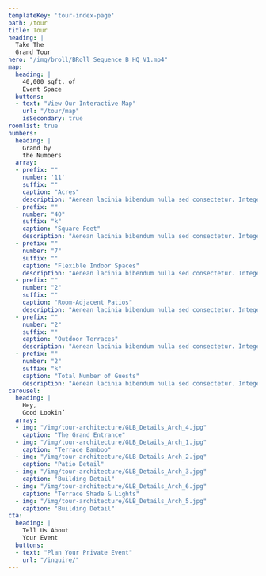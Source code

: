 ```yaml
---
templateKey: 'tour-index-page'
path: /tour
title: Tour
heading: |
  Take The
  Grand Tour
hero: "/img/broll/BRoll_Sequence_B_HQ_V1.mp4"
map:
  heading: |
    40,000 sqft. of
    Event Space
  buttons:
  - text: "View Our Interactive Map"
    url: "/tour/map"
    isSecondary: true
roomlist: true
numbers:
  heading: |
    Grand by
    the Numbers
  array:
  - prefix: ""
    number: '11'
    suffix: ""
    caption: "Acres"
    description: "Aenean lacinia bibendum nulla sed consectetur. Integer posuere erat a ante venenatis dapibus posuere velit aliquet."
  - prefix: ""
    number: "40"
    suffix: "k"
    caption: "Square Feet"
    description: "Aenean lacinia bibendum nulla sed consectetur. Integer posuere erat a ante venenatis dapibus posuere velit aliquet."
  - prefix: ""
    number: "7"
    suffix: ""
    caption: "Flexible Indoor Spaces"
    description: "Aenean lacinia bibendum nulla sed consectetur. Integer posuere erat a ante venenatis dapibus posuere velit aliquet."
  - prefix: ""
    number: "2"
    suffix: ""
    caption: "Room-Adjacent Patios"
    description: "Aenean lacinia bibendum nulla sed consectetur. Integer posuere erat a ante venenatis dapibus posuere velit aliquet."
  - prefix: ""
    number: "2"
    suffix: ""
    caption: "Outdoor Terraces"
    description: "Aenean lacinia bibendum nulla sed consectetur. Integer posuere erat a ante venenatis dapibus posuere velit aliquet."
  - prefix: ""
    number: "2"
    suffix: "k"
    caption: "Total Number of Guests"
    description: "Aenean lacinia bibendum nulla sed consectetur. Integer posuere erat a ante venenatis dapibus posuere velit aliquet."
carousel:
  heading: |
    Hey,
    Good Lookin’
  array:
  - img: "/img/tour-architecture/GLB_Details_Arch_4.jpg"
    caption: "The Grand Entrance"
  - img: "/img/tour-architecture/GLB_Details_Arch_1.jpg"
    caption: "Terrace Bamboo"
  - img: "/img/tour-architecture/GLB_Details_Arch_2.jpg"
    caption: "Patio Detail"
  - img: "/img/tour-architecture/GLB_Details_Arch_3.jpg"
    caption: "Building Detail"
  - img: "/img/tour-architecture/GLB_Details_Arch_6.jpg"
    caption: "Terrace Shade & Lights"
  - img: "/img/tour-architecture/GLB_Details_Arch_5.jpg"
    caption: "Building Detail"
cta:
  heading: |
    Tell Us About
    Your Event
  buttons:
  - text: "Plan Your Private Event"
    url: "/inquire/"
---
```

